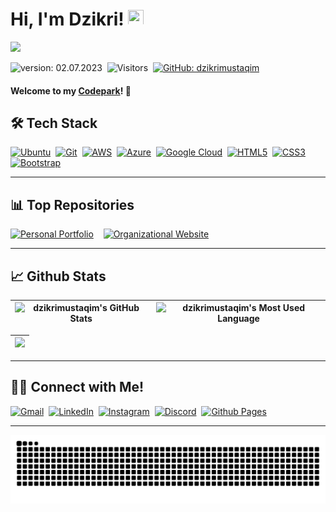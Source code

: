 # Hi, I'm Dzikri! <img src="https://media.giphy.com/media/hvRJCLFzcasrR4ia7z/giphy.gif" width="25px" height="25px">

<img src="https://raw.githubusercontent.com/Asmit2952/Asmit2952/master/src/header_.png?token=ATQS65TR7ETTG5RLJUDIDBLBN34HE">

![version: 02.07.2023](https://img.shields.io/badge/version-02.07.2023-informational)&nbsp;
![Visitors](https://komarev.com/ghpvc/?username=dzikrimustaqim&style=flat&label=visitors)&nbsp;
[![GitHub: dzikrimustaqim](https://img.shields.io/github/followers/dzikrimustaqim?label=follow&style=social)](https://github.com/dzikrimustaqim)&nbsp;

#### Welcome to my [Codepark](#)! 🏡

## 🛠 Tech Stack

[![Ubuntu](https://img.shields.io/badge/Ubuntu-E95420?style=for-the-badge&logo=ubuntu&logoColor=white)](https://ubuntu.com/)&nbsp;
[![Git](https://img.shields.io/badge/git-%23F05033.svg?style=for-the-badge&logo=git&logoColor=white)](https://git-scm.com/)&nbsp;
[![AWS](https://img.shields.io/badge/AWS-%23FF9900.svg?style=for-the-badge&logo=amazon-aws&logoColor=white)](https://aws.amazon.com/id/)&nbsp;
[![Azure](https://img.shields.io/badge/azure-%230072C6.svg?style=for-the-badge&logo=microsoftazure&logoColor=white)](https://azure.microsoft.com/en-gb/)&nbsp;
[![Google Cloud](https://img.shields.io/badge/Google%20Cloud-%234285F4.svg?style=for-the-badge&logo=google-cloud&logoColor=white)](https://console.cloud.google.com/)&nbsp;
[![HTML5](https://img.shields.io/badge/html5-%23E34F26.svg?style=for-the-badge&logo=html5&logoColor=white)](https://en.wikipedia.org/wiki/HTML)&nbsp;
[![CSS3](https://img.shields.io/badge/css3-%231572B6.svg?style=for-the-badge&logo=css3&logoColor=white)](https://en.wikipedia.org/wiki/CSS)&nbsp;
[![Bootstrap](https://img.shields.io/badge/bootstrap-%238511FA.svg?style=for-the-badge&logo=bootstrap&logoColor=white)](https://getbootstrap.com/)&nbsp;

---

## 📊 Top Repositories

[![Personal Portfolio](https://github-readme-stats.vercel.app/api/pin/?username=dzikrimustaqim&repo=dzikrimustaqim.github.io&show_icons=true&theme=chartreuse-dark)](https://github.com/dzikrimustaqim/dzikrimustaqim.github.io)
&nbsp;&nbsp;
[![Organizational Website](https://github-readme-stats.vercel.app/api/pin/?username=dzikrimustaqim&repo=Permikomnas-4&show_icons=true&theme=chartreuse-dark)](https://github.com/dzikrimustaqim/Permikomnas-4)

---

## 📈 Github Stats

| <img align="center" width="320px" src="https://github-readme-stats-eight-theta.vercel.app/api?username=dzikrimustaqim&show_icons=true&hide_border=true&theme=chartreuse-dark&include_all_commits=true&count_private=true" alt="dzikrimustaqim's GitHub Stats"> | <img align="center" width="295px" src="https://github-readme-stats-eight-theta.vercel.app/api/top-langs/?username=dzikrimustaqim&langs_count=8&layout=compact&hide_border=true&theme=chartreuse-dark" alt="dzikrimustaqim's Most Used Language"> |
| -------------------------------------------------------------------------------------------------------------------------------------------------------------------------------------------------------------------------------------------------------------- | ------------------------------------------------------------------------------------------------------------------------------------------------------------------------------------------------------------------------------------------------ |

| <img width="640px" src="https://github-readme-streak-stats.herokuapp.com/?user=dzikrimustaqim&hide_border=true&theme=chartreuse-dark">
| ------------- |

---

## 🤝🏻 Connect with Me!

[![Gmail](https://img.shields.io/badge/Gmail-D14836?style=flat&logo=gmail&logoColor=white)](mailto:dzikrimustaqim@gmail.com)&nbsp;
[![LinkedIn](https://img.shields.io/badge/-LinkedIn-blue?style=flat&logo=Linkedin&logoColor=white&link=https://www.linkedin.com/in/dzikrimustaqim/)](https://www.linkedin.com/in/dzikrimustaqim/)&nbsp;
[![Instagram](https://img.shields.io/badge/-Instagram-E4405F?style=flat&logo=Instagram&logoColor=white)](https://www.instagram.com/dzikrimustaqim)&nbsp;
[![Discord](https://img.shields.io/badge/Discord-%235865F2.svg?style=flat&logo=discord&logoColor=white)](https://discordapp.com/users/749779626141679727)&nbsp;
[![Github Pages](https://img.shields.io/badge/github%20pages-121013?style=flat&logo=github&logoColor=white)](https://dzikrimustaqim.github.io)

---

<img align="center" src="https://github.com/fachridantm/fachridantm/blob/output/github-contribution-grid-snake-dark.svg" alt="Snake">
